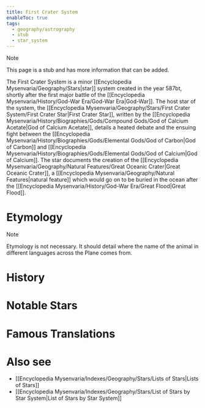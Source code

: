 ```yaml
---
title: First Crater System
enableToc: true
tags:
  - geography/astrography
  - stub
  - star_system
---
```


> [!note]
> This page is a stub and has more information that can be added.

The First Crater System is a minor [[Encyclopedia Mysenvaria/Geography/Stars|star]] system created in the year 587bt, shortly after the first major battle of the [[Encyclopedia Mysenvaria/History/God-War Era/God-War Era|God-War]]. The host star of the system, the [[Encyclopedia Mysenvaria/Geography/Stars/First Crater System/First Crater Star|First Crater Star]], written by the [[Encyclopedia Mysenvaria/History/Biographies/Gods/Compound Gods/God of Calcium Acetate|God of Calcium Acetate]], details a heated debate and the ensuing fight between the [[Encyclopedia Mysenvaria/History/Biographies/Gods/Elemental Gods/God of Carbon|God of Carbon]] and [[Encyclopedia Mysenvaria/History/Biographies/Gods/Elemental Gods/God of Calcium|God of Calcium]]. The star documents the creation of the [[Encyclopedia Mysenvaria/Geography/Natural Features/Great Oceanic Crater|Great Oceanic Crater]], a [[Encyclopedia Mysenvaria/Geography/Natural Features|natural feature]] which would go on to be buried in the ocean after the [[Encyclopedia Mysenvaria/History/God-War Era/Great Flood|Great Flood]].
# Etymology

> [!note]
> Etymology is not necessary. It should detail where the name of the animal in different languages across the Plane comes from.
# History

# Notable Stars

# Famous Translations

# Also see
- [[Encyclopedia Mysenvaria/Indexes/Geography/Stars/Lists of Stars|Lists of Stars]]
- [[Encyclopedia Mysenvaria/Indexes/Geography/Stars/List of Stars by Star System|List of Stars by Star System]]
